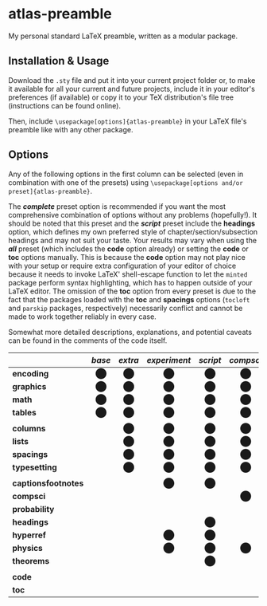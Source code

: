 # atlas-preamble

My personal standard LaTeX preamble, written as a modular package.


## Installation & Usage
Download the ```.sty``` file and put it into your current project folder or, to make it available for all your current and future projects, include it in your editor's preferences (if available) or copy it to your TeX distribution's file tree (instructions can be found online).

Then, include ```\usepackage[options]{atlas-preamble}``` in your LaTeX file's preamble like with any other package.


## Options
Any of the following options in the first column can be selected (even in combination with one of the presets) using ```\usepackage[options and/or preset]{atlas-preamble}```.

The **_complete_** preset option is recommended if you want the most comprehensive combination of options without any problems (hopefully!). It should be noted that this preset and the **_script_** preset include the **headings** option, which defines my own preferred style of chapter/section/subsection headings and may not suit your taste. Your results may vary when using the **_all_** preset (which includes the **code** option already) or setting the **code** or **toc** options manually. This is because the **code** option may not play nice with your setup or require extra configuration of your editor of choice because it needs to invoke LaTeX' shell-escape function to let the ```minted``` package perform syntax highlighting, which has to happen outside of your LaTeX editor. The omission of the **toc** option from every preset is due to the fact that the packages loaded with the **toc** and **spacings** options (```tocloft``` and ```parskip``` packages, respectively) necessarily conflict and cannot be made to work together reliably in every case.

Somewhat more detailed descriptions, explanations, and potential caveats can be found in the comments of the code itself.

|     | *base* | *extra* | *experiment* | *script* | *compsci* | *probability* | *complete* | *all* |
| --- |:------:|:-------:|:------------:|:--------:|:---------:|:---------:|:----------:|:-----:|
| **encoding** | ⬤ | ⬤ | ⬤ | ⬤ | ⬤ | ⬤ | ⬤ | ⬤ |
| **graphics** | ⬤ | ⬤ | ⬤ | ⬤ | ⬤ | ⬤ | ⬤ | ⬤ |
| **math** | ⬤ | ⬤ | ⬤ | ⬤ | ⬤ | ⬤ | ⬤ | ⬤ |
| **tables** | ⬤ | ⬤ | ⬤ | ⬤ | ⬤ | ⬤ | ⬤ | ⬤ |
||||||||
| **columns** |  | ⬤ | ⬤ | ⬤ | ⬤ | ⬤ | ⬤ | ⬤ |
| **lists** |  | ⬤ | ⬤ | ⬤ | ⬤ | ⬤ | ⬤ | ⬤ |
| **spacings** |  | ⬤ | ⬤ | ⬤ | ⬤ | ⬤ | ⬤ | ⬤ |
| **typesetting** |  | ⬤ | ⬤ | ⬤ | ⬤ | ⬤ | ⬤ | ⬤ |
||||||||
| **captionsfootnotes** |  |  | ⬤ | ⬤ |  |  | ⬤ | ⬤ |
| **compsci** |  |  |  |  | ⬤ |  | ⬤ | ⬤ |
| **probability** |  |  |  |  |  | ⬤ | ⬤ | ⬤ |
| **headings** |  |  |  | ⬤ |  |  | ⬤ | ⬤ |
| **hyperref** |  |  | ⬤ | ⬤ |  |  | ⬤ | ⬤ |
| **physics** |  |  | ⬤ | ⬤ | ⬤ |  | ⬤ | ⬤ |
| **theorems** |  |  |  | ⬤ |  |  | ⬤ | ⬤ |
||||||||
| **code** |  |  |  |  |  |  |  | ⬤ |
| **toc** |  |  |  |  |  |  |
